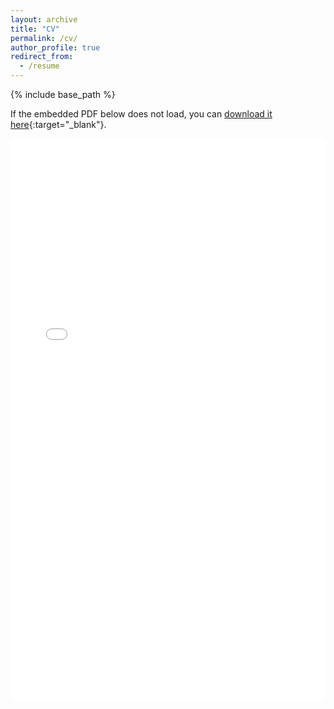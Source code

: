 ```yaml
---
layout: archive
title: "CV"
permalink: /cv/
author_profile: true
redirect_from:
  - /resume
---
```


{% include base_path %}

If the embedded PDF below does not load, you can [download it here](/files/SaurabhParkar_CV.pdf){:target="_blank"}.

<embed src="/files/SaurabhParkar_CV.pdf#zoom=115" width="100%" height="900px" type="application/pdf">